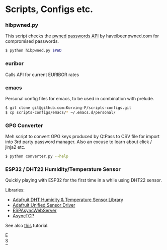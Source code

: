 # Scripts, Configs etc.

### hibpwned.py
This script checks the [pwned passwords API](https://haveibeenpwned.com/API/v2) by haveibeenpwned.com for compromised passwords.
 ``` bash
$ python hibpwned.py $PWD
 ```

### euribor
Calls API for current EURIBOR rates

### emacs
Personal config files for emacs, to be used in combination with prelude.

 ``` bash
$ git clone git@github.com:Korving-F/scripts-configs.git
$ cp scripts-configs/emacs/* ~/.emacs.d/personal/
 ```

### GPG Converter
Meh script to convert GPG keys produced by QtPass to CSV file for import into 3rd party password manager. Also an excuse to learn about click / jinja2 etc.
``` bash
$ python converter.py --help
```

### ESP32 / DHT22 Humidity/Temperature Sensor
Quickly playing with ESP32 for the first time in a while using DHT22 sensor.

Libraries:

* [Adafruit DHT Humidity & Temperature Sensor Library ](https://github.com/adafruit/DHT-sensor-library)
* [Adafruit Unified Sensor Driver](https://github.com/adafruit/Adafruit_Sensor)
* [ESPAsyncWebServer](https://github.com/me-no-dev/ESPAsyncWebServer)
* [AsyncTCP](https://github.com/me-no-dev/AsyncTCP)

See also [this](https://randomnerdtutorials.com/esp32-dht11-dht22-temperature-humidity-web-server-arduino-ide/) tutorial. 

<img src="hhttps://raw.githubusercontent.com/Korving-F/scripts-configs/master/dht22-webserver/breadbord.jpg?sanitize=true" alt="ESP32" height="10%" width="10">
